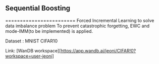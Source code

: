 ## Sequential Boosting
========================
Forced Incremental Learning to solve data imbalance problem 
To prevent catastrophic forgetting, EWC and mode-IMM(to be implemented) is applied.

Dataset :
    MNIST
    CIFAR10
    
Link: [WanDB workspace][https://app.wandb.ai/jeoni/CIFAR!0?workspace=user-jeoni]

